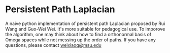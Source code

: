 # Persistent Path Laplacian

A naive python implementation of persistent path Laplacian proposed by Rui Wang and Guo-Wei Wei. 
It's more suitable for pedagogical use. To imporove the algorithm, one may think about how to find a orthonormal basis of Omega spaces while not messing up the order of paths.
If you have any questions, please contact weixiaoq@msu.edu
